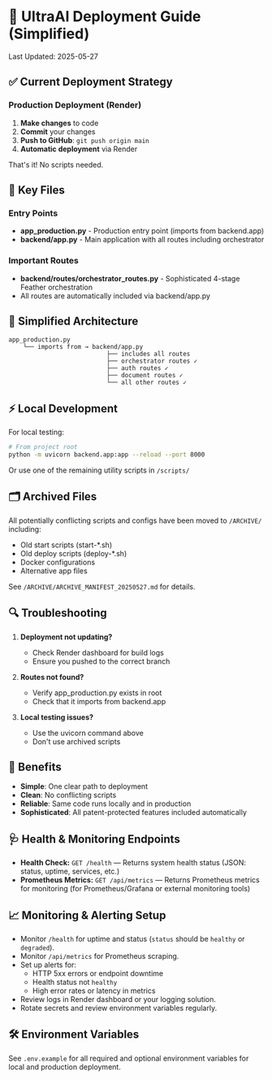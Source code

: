 # 🚀 UltraAI Deployment Guide (Simplified)

Last Updated: 2025-05-27

## ✅ Current Deployment Strategy

### Production Deployment (Render)

1. **Make changes** to code
2. **Commit** your changes
3. **Push to GitHub**: `git push origin main`
4. **Automatic deployment** via Render

That's it! No scripts needed.

## 📁 Key Files

### Entry Points

- **app_production.py** - Production entry point (imports from backend.app)
- **backend/app.py** - Main application with all routes including orchestrator

### Important Routes

- **backend/routes/orchestrator_routes.py** - Sophisticated 4-stage Feather orchestration
- All routes are automatically included via backend/app.py

## 🎯 Simplified Architecture

```
app_production.py
    └── imports from → backend/app.py
                           ├── includes all routes
                           ├── orchestrator routes ✓
                           ├── auth routes ✓
                           ├── document routes ✓
                           └── all other routes ✓
```

## ⚡ Local Development

For local testing:

```bash
# From project root
python -m uvicorn backend.app:app --reload --port 8000
```

Or use one of the remaining utility scripts in `/scripts/`

## 🗂️ Archived Files

All potentially conflicting scripts and configs have been moved to `/ARCHIVE/` including:

- Old start scripts (start-\*.sh)
- Old deploy scripts (deploy-\*.sh)
- Docker configurations
- Alternative app files

See `/ARCHIVE/ARCHIVE_MANIFEST_20250527.md` for details.

## 🔍 Troubleshooting

1. **Deployment not updating?**

   - Check Render dashboard for build logs
   - Ensure you pushed to the correct branch

2. **Routes not found?**

   - Verify app_production.py exists in root
   - Check that it imports from backend.app

3. **Local testing issues?**
   - Use the uvicorn command above
   - Don't use archived scripts

## 🎉 Benefits

- **Simple**: One clear path to deployment
- **Clean**: No conflicting scripts
- **Reliable**: Same code runs locally and in production
- **Sophisticated**: All patent-protected features included automatically

## 🩺 Health & Monitoring Endpoints

- **Health Check:** `GET /health` — Returns system health status (JSON: status, uptime, services, etc.)
- **Prometheus Metrics:** `GET /api/metrics` — Returns Prometheus metrics for monitoring (for Prometheus/Grafana or external monitoring tools)

## 📈 Monitoring & Alerting Setup

- Monitor `/health` for uptime and status (`status` should be `healthy` or `degraded`).
- Monitor `/api/metrics` for Prometheus scraping.
- Set up alerts for:
  - HTTP 5xx errors or endpoint downtime
  - Health status not `healthy`
  - High error rates or latency in metrics
- Review logs in Render dashboard or your logging solution.
- Rotate secrets and review environment variables regularly.

## 🛠️ Environment Variables

See `.env.example` for all required and optional environment variables for local and production deployment.
